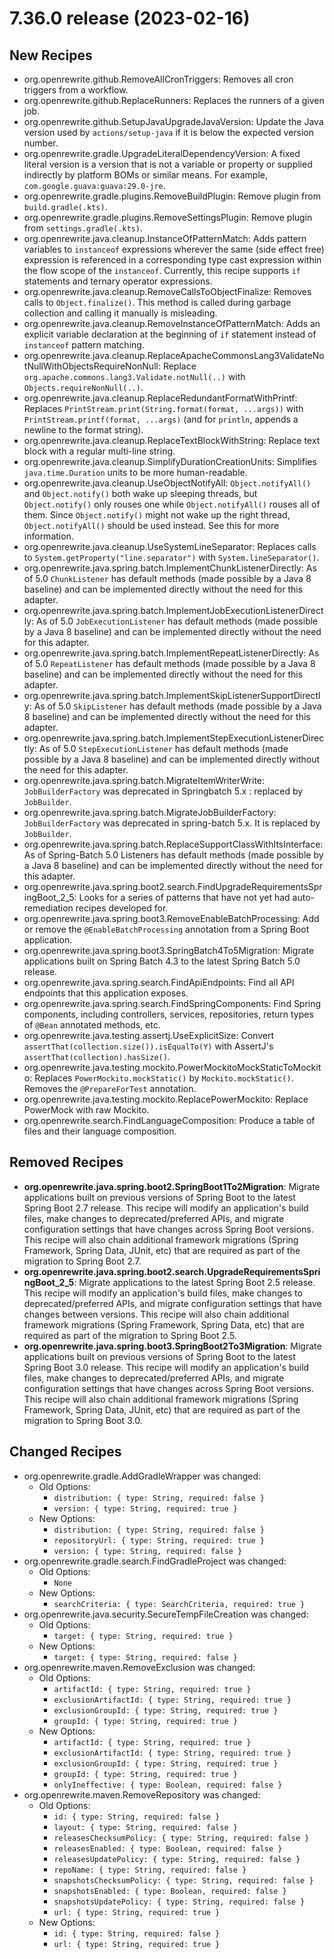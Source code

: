 # 7.36.0 release (2023-02-16)

## New Recipes
* org.openrewrite.github.RemoveAllCronTriggers: Removes all cron triggers from a workflow. 
* org.openrewrite.github.ReplaceRunners: Replaces the runners of a given job. 
* org.openrewrite.github.SetupJavaUpgradeJavaVersion: Update the Java version used by `actions/setup-java` if it is below the expected version number. 
* org.openrewrite.gradle.UpgradeLiteralDependencyVersion: A fixed literal version is a version that is not a variable or property or supplied indirectly by platform BOMs or similar means. For example, `com.google.guava:guava:29.0-jre`. 
* org.openrewrite.gradle.plugins.RemoveBuildPlugin: Remove plugin from `build.gradle(.kts)`. 
* org.openrewrite.gradle.plugins.RemoveSettingsPlugin: Remove plugin from `settings.gradle(.kts)`. 
* org.openrewrite.java.cleanup.InstanceOfPatternMatch: Adds pattern variables to `instanceof` expressions wherever the same (side effect free) expression is referenced in a corresponding type cast expression within the flow scope of the `instanceof`. Currently, this recipe supports `if` statements and ternary operator expressions. 
* org.openrewrite.java.cleanup.RemoveCallsToObjectFinalize: Removes calls to `Object.finalize()`. This method is called during garbage collection and calling it manually is misleading. 
* org.openrewrite.java.cleanup.RemoveInstanceOfPatternMatch: Adds an explicit variable declaration at the beginning of `if` statement instead of `instanceof` pattern matching. 
* org.openrewrite.java.cleanup.ReplaceApacheCommonsLang3ValidateNotNullWithObjectsRequireNonNull: Replace `org.apache.commons.lang3.Validate.notNull(..)` with `Objects.requireNonNull(..)`. 
* org.openrewrite.java.cleanup.ReplaceRedundantFormatWithPrintf: Replaces `PrintStream.print(String.format(format, ...args))` with `PrintStream.printf(format, ...args)` (and for `println`, appends a newline to the format string). 
* org.openrewrite.java.cleanup.ReplaceTextBlockWithString: Replace text block with a regular multi-line string. 
* org.openrewrite.java.cleanup.SimplifyDurationCreationUnits: Simplifies `java.time.Duration` units to be more human-readable. 
* org.openrewrite.java.cleanup.UseObjectNotifyAll: `Object.notifyAll()` and `Object.notify()` both wake up sleeping threads, but `Object.notify()` only rouses one while `Object.notifyAll()` rouses all of them. Since `Object.notify()` might not wake up the right thread, `Object.notifyAll()` should be used instead. See this for more information. 
* org.openrewrite.java.cleanup.UseSystemLineSeparator: Replaces calls to `System.getProperty("line.separator")` with `System.lineSeparator()`. 
* org.openrewrite.java.spring.batch.ImplementChunkListenerDirectly: As of 5.0 `ChunkListener` has default methods (made possible by a Java 8 baseline) and can be implemented directly without the need for this adapter. 
* org.openrewrite.java.spring.batch.ImplementJobExecutionListenerDirectly: As of 5.0 `JobExecutionListener` has default methods (made possible by a Java 8 baseline) and can be implemented directly without the need for this adapter. 
* org.openrewrite.java.spring.batch.ImplementRepeatListenerDirectly: As of 5.0 `RepeatListener` has default methods (made possible by a Java 8 baseline) and can be implemented directly without the need for this adapter. 
* org.openrewrite.java.spring.batch.ImplementSkipListenerSupportDirectly: As of 5.0 `SkipListener` has default methods (made possible by a Java 8 baseline) and can be implemented directly without the need for this adapter. 
* org.openrewrite.java.spring.batch.ImplementStepExecutionListenerDirectly: As of 5.0 `StepExecutionListener` has default methods (made possible by a Java 8 baseline) and can be implemented directly without the need for this adapter. 
* org.openrewrite.java.spring.batch.MigrateItemWriterWrite: `JobBuilderFactory` was deprecated in Springbatch 5.x : replaced by `JobBuilder`. 
* org.openrewrite.java.spring.batch.MigrateJobBuilderFactory: `JobBuilderFactory` was deprecated in spring-batch 5.x. It is replaced by `JobBuilder`. 
* org.openrewrite.java.spring.batch.ReplaceSupportClassWithItsInterface: As of Spring-Batch 5.0 Listeners has default methods (made possible by a Java 8 baseline) and can be implemented directly without the need for this adapter. 
* org.openrewrite.java.spring.boot2.search.FindUpgradeRequirementsSpringBoot_2_5: Looks for a series of patterns that have not yet had auto-remediation recipes developed for.
* org.openrewrite.java.spring.boot3.RemoveEnableBatchProcessing: Add or remove the `@EnableBatchProcessing` annotation from a Spring Boot application. 
* org.openrewrite.java.spring.boot3.SpringBatch4To5Migration: Migrate applications built on Spring Batch 4.3 to the latest Spring Batch 5.0 release. 
* org.openrewrite.java.spring.search.FindApiEndpoints: Find all API endpoints that this application exposes. 
* org.openrewrite.java.spring.search.FindSpringComponents: Find Spring components, including controllers, services, repositories, return types of `@Bean` annotated methods, etc. 
* org.openrewrite.java.testing.assertj.UseExplicitSize: Convert `assertThat(collection.size()).isEqualTo(Y)` with AssertJ's `assertThat(collection).hasSize()`. 
* org.openrewrite.java.testing.mockito.PowerMockitoMockStaticToMockito: Replaces `PowerMockito.mockStatic()` by `Mockito.mockStatic()`. Removes the `@PrepareForTest` annotation. 
* org.openrewrite.java.testing.mockito.ReplacePowerMockito: Replace PowerMock with raw Mockito. 
* org.openrewrite.search.FindLanguageComposition: Produce a table of files and their language composition. 

## Removed Recipes
* **org.openrewrite.java.spring.boot2.SpringBoot1To2Migration**: Migrate applications built on previous versions of Spring Boot to the latest Spring Boot 2.7 release. This recipe will modify an application's build files, make changes to deprecated/preferred APIs, and migrate configuration settings that have changes across Spring Boot versions. This recipe will also chain additional framework migrations (Spring Framework, Spring Data, JUnit, etc) that are required as part of the migration to Spring Boot 2.7.
* **org.openrewrite.java.spring.boot2.search.UpgradeRequirementsSpringBoot_2_5**: Migrate applications to the latest Spring Boot 2.5 release. This recipe will modify an application's build files, make changes to deprecated/preferred APIs, and migrate configuration settings that have changes between versions. This recipe will also chain additional framework migrations (Spring Framework, Spring Data, etc) that are required as part of the migration to Spring Boot 2.5.
* **org.openrewrite.java.spring.boot3.SpringBoot2To3Migration**: Migrate applications built on previous versions of Spring Boot to the latest Spring Boot 3.0 release. This recipe will modify an application's build files, make changes to deprecated/preferred APIs, and migrate configuration settings that have changes across Spring Boot versions. This recipe will also chain additional framework migrations (Spring Framework, Spring Data, JUnit, etc) that are required as part of the migration to Spring Boot 3.0.

## Changed Recipes
* org.openrewrite.gradle.AddGradleWrapper was changed:
  * Old Options:
    * `distribution: { type: String, required: false }`
    * `version: { type: String, required: true }`
  * New Options:
    * `distribution: { type: String, required: false }`
    * `repositoryUrl: { type: String, required: true }`
    * `version: { type: String, required: false }`
* org.openrewrite.gradle.search.FindGradleProject was changed:
  * Old Options:
    * `None`
  * New Options:
    * `searchCriteria: { type: SearchCriteria, required: true }`
* org.openrewrite.java.security.SecureTempFileCreation was changed:
  * Old Options:
    * `target: { type: String, required: true }`
  * New Options:
    * `target: { type: String, required: false }`
* org.openrewrite.maven.RemoveExclusion was changed:
  * Old Options:
    * `artifactId: { type: String, required: true }`
    * `exclusionArtifactId: { type: String, required: true }`
    * `exclusionGroupId: { type: String, required: true }`
    * `groupId: { type: String, required: true }`
  * New Options:
    * `artifactId: { type: String, required: true }`
    * `exclusionArtifactId: { type: String, required: true }`
    * `exclusionGroupId: { type: String, required: true }`
    * `groupId: { type: String, required: true }`
    * `onlyIneffective: { type: Boolean, required: false }`
* org.openrewrite.maven.RemoveRepository was changed:
  * Old Options:
    * `id: { type: String, required: false }`
    * `layout: { type: String, required: false }`
    * `releasesChecksumPolicy: { type: String, required: false }`
    * `releasesEnabled: { type: Boolean, required: false }`
    * `releasesUpdatePolicy: { type: String, required: false }`
    * `repoName: { type: String, required: false }`
    * `snapshotsChecksumPolicy: { type: String, required: false }`
    * `snapshotsEnabled: { type: Boolean, required: false }`
    * `snapshotsUpdatePolicy: { type: String, required: false }`
    * `url: { type: String, required: true }`
  * New Options:
    * `id: { type: String, required: false }`
    * `url: { type: String, required: true }`